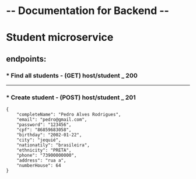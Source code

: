 # -- Documentation for Backend -- <br>
# Student microservice
## endpoints:
### * Find all students - (GET) host/student _ 200
<hr>

### * Create student - (POST) host/student _ 201
```
{
    "completeName": "Pedro Alves Rodrigues",
    "email": "pedro@gmail.com",
    "password": "123456",
    "cpf": "86859683058",
    "birthday": "2002-01-22",
    "city": "jequié",
    "nationatily": "brasileira",
    "ethnicity": "PRETA",
    "phone": "73900000000",
    "address": "rua a",
    "numberHouse": 64
}
```
